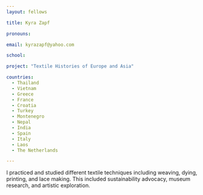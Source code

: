 ```yaml
---
layout: fellows

title: Kyra Zapf

pronouns: 

email: kyrazapf@yahoo.com

school: 

project: "Textile Histories of Europe and Asia"

countries:
  - Thailand
  - Vietnam
  - Greece
  - France
  - Croatia
  - Turkey
  - Montenegro
  - Nepal
  - India
  - Spain
  - Italy
  - Laos
  - The Netherlands

---
```


I practiced and studied different textile techniques including weaving, dying, printing, and lace making. This included sustainability advocacy, museum research, and artistic exploration.
